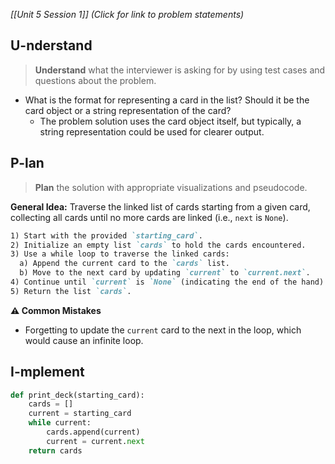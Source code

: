 *[[Unit 5 Session 1]] (Click for link to problem statements)*

## U-nderstand
 
> **Understand** what the interviewer is asking for by using test cases and questions about the problem.

- What is the format for representing a card in the list? Should it be the card object or a string representation of the card?
  - The problem solution uses the card object itself, but typically, a string representation could be used for clearer output.

## P-lan

> **Plan** the solution with appropriate visualizations and pseudocode.

**General Idea:** Traverse the linked list of cards starting from a given card, collecting all cards until no more cards are linked (i.e., `next` is `None`).

```markdown
1) Start with the provided `starting_card`.
2) Initialize an empty list `cards` to hold the cards encountered.
3) Use a while loop to traverse the linked cards:
  a) Append the current card to the `cards` list.
  b) Move to the next card by updating `current` to `current.next`.
4) Continue until `current` is `None` (indicating the end of the hand).
5) Return the list `cards`.
```

**⚠️ Common Mistakes**

- Forgetting to update the `current` card to the next in the loop, which would cause an infinite loop.


## I-mplement

```python
def print_deck(starting_card):
    cards = []
    current = starting_card
    while current:
        cards.append(current)
        current = current.next
    return cards
```